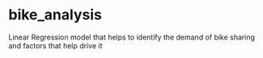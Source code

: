 # bike_analysis
Linear Regression model that helps to identify the demand of bike sharing and factors that help drive it
